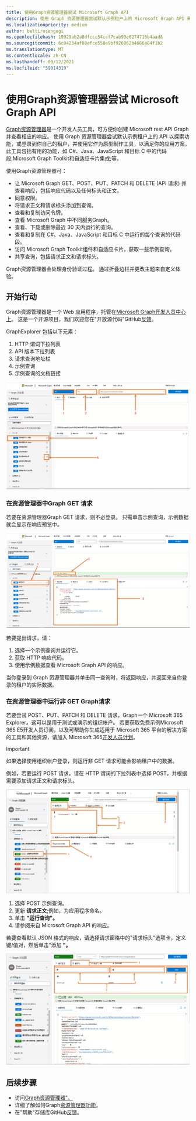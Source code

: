 ```yaml
---
title: 使用Graph资源管理器尝试 Microsoft Graph API
description: 使用 Graph 资源管理器尝试默认示例租户上的 Microsoft Graph API 来浏览功能，或登录到你自己的租户，并使用它作为原型工具实现你的应用方案。
ms.localizationpriority: medium
author: bettirosengugi
ms.openlocfilehash: 10929ab2a8dfccc54ccf7cab93e0274716b4aad8
ms.sourcegitcommit: 6c04234af08efce558e9bf926062b4686a84f1b2
ms.translationtype: MT
ms.contentlocale: zh-CN
ms.lasthandoff: 09/12/2021
ms.locfileid: "59014319"
---
```

# <a name="use-graph-explorer-to-try-microsoft-graph-apis"></a>使用Graph资源管理器尝试 Microsoft Graph API

[Graph资源管理器](https://developer.microsoft.com/graph/graph-explorer/)是一个开发人员工具，可方便你创建 Microsoft rest API Graph并查看相应的响应。 使用 Graph 资源管理器尝试默认示例租户上的 API 以探索功能，或登录到你自己的租户，并使用它作为原型制作工具，以满足你的应用方案。 此工具包括有用的功能，如 C#、Java、JavaScript 和目标 C 中的代码段;Microsoft Graph Toolkit和自适应卡片集成;等。

使用Graph资源管理器可：

- 让 Microsoft Graph GET、POST、PUT、PATCH 和 DELETE (API 请求) 并查看响应，包括响应代码以及任何标头和正文。
- 同意权限。
- 将请求正文和请求标头添加到查询。
- 查看和复制访问令牌。
- 查看 Microsoft Graph 中不同服务Graph。
- 查看、下载或删除最近 30 天内运行的查询。
- 查看和复制在 C#、Java、JavaScript 和目标 C 中运行的每个查询的代码段。
- 访问 Microsoft Graph Toolkit组件和自适应卡片，获取一些示例查询。
- 共享查询，包括请求正文和请求标头。

Graph资源管理器会处理身份验证过程。 通过折叠边栏并更改主题来自定义体验。

## <a name="get-started"></a>开始行动

Graph资源管理器是一个 Web 应用程序，托管在[Microsoft Graph开发人员中心 上](https://developer.microsoft.com/en-us/graph/graph-explorer)。 这是一个开源项目，我们欢迎您在"开放源代码"GitHub[反馈](https://github.com/microsoftgraph/microsoft-graph-explorer-v4)。

GraphExplorer 包括以下元素：

1. HTTP 谓词下拉列表
2. API 版本下拉列表
3. 请求查询地址栏
4. 示例查询
5. 示例查询的文档链接

![Graph资源管理器用户界面的屏幕截图](./images/getting-started.png)

### <a name="make-a-get-request-in-graph-explorer"></a>在资源管理器中Graph GET 请求

若要在资源管理器Graph GET 请求，则不必登录。 只需单击示例查询，示例数据就会显示在响应预览中。 

![资源管理器中示例请求Graph屏幕截图](./images/making-a-get-request.png)

若要提出请求，请：

1. 选择一个示例查询并运行它。
2. 获取 HTTP 响应代码。
3. 使用示例数据查看 Microsoft Graph API 的响应。

当你登录到 Graph 资源管理器并单击同一查询时，将返回响应，并返回来自你登录的租户的实际数据。

### <a name="running-non-get-requests-in-graph-explorer"></a>在资源管理器中运行非 GET Graph请求

若要尝试 POST、PUT、PATCH 和 DELETE 请求，Graph一个 Microsoft 365 Explorer。这可以是用于测试或演示的组织帐户。 若要获取免费示例Microsoft 365 E5开发人员订阅，以及可帮助你生成适用于 Microsoft 365 平台的解决方案的工具和其他资源，请加入 Microsoft 365[开发人员计划](https://developer.microsoft.com/microsoft-365/dev-program)。 

>[!IMPORTANT]
>如果选择使用组织帐户登录，则运行非 GET 请求可能会影响租户中的数据。

例如，若要运行 POST 请求，请在 HTTP 谓词的下拉列表中选择 POST，并根据需要添加请求正文和请求标头。

![资源管理器中的 POST 请求Graph屏幕截图](./images/making-a-post-request.png)

1. 选择 POST 示例查询。
2. 更新 **请求正文**;例如，为应用程序命名。
3. 单击 **"运行查询"。**
4. 请参阅来自 Microsoft Graph API 的响应。

若要查看默认 JSON 格式的响应，请选择请求窗格中的"请求标头"选项卡，定义键/值对，然后单击"添加 **"。**

![显示资源管理器中"请求标头"选项卡Graph屏幕截图](./images/adding-key-value-pairs.png)

## <a name="next-steps"></a>后续步骤

- 访问[Graph资源管理器"。](https://developer.microsoft.com/graph/graph-explorer/)
- 详细了解如何Graph[资源管理器功能](./graph-explorer-features.md)。
- 在"帮助"存储库GitHub[反馈](https://github.com/microsoftgraph/microsoft-graph-explorer-v4/issues/new/choose)。
